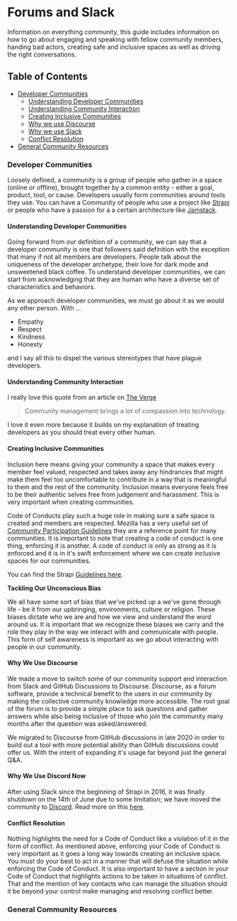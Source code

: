 # Forums and Slack

Information on everything community, this guide includes information on how to go about engaging and speaking with fellow community members, handing bad actors, creating safe and inclusive spaces as well as driving the right conversations.

## Table of Contents

- [Developer Communities](#developer-communities)
  - [Understanding Developer Communities](#understanding-developer-communities)
  - [Understanding Community Interaction](#understanding-community-interaction)
  - [Creating Inclusive Communities](#creating-inclusive-communities)
  - [Why we use Discourse](#why-we-use-discourse)
  - [Why we use Slack](#why-we-use-slack)
  - [Conflict Resolution](#conflict-resolution)
- [General Community Resources](#general-community-resources)

### Developer Communities

Loosely defined, a community is a group of people who gather in a space (online or offline), brought together by a common entity - either a goal, product, tool, or cause. Developers usually form communities around tools they use. You can have a Community of people who use a project like [Strapi](https://strapi.io) or people who have a passion for a a certain architecture like [Jamstack](https://jamstack.org).

#### Understanding Developer Communities

Going forward from our definition of a community, we can say that a developer community is one that followers said definition with the exception that many if not all members are developers. People talk about the uniqueness of the developer archetype, their love for dark mode and unsweetened black coffee. To understand developer communities, we can start from acknowledging that they are human who have a diverse set of characteristics and behaviors.

As we approach developer communities, we must go about it as we would any other person. With ...

- Empathy
- Respect
- Kindness
- Honesty

and I say all this to dispel the various stereotypes that have plague developers.

#### Understanding Community Interaction

I really love this quote from an article on [The Verge](https://www.theverge.com/2020/4/1/21202748/community-managers-video-game-development-reddit-discord-twitter)

> Community management brings a lot of compassion into technology.

I love it even more because it builds on my explanation of treating developers as you should treat every other human.

#### Creating Inclusive Communities

Inclusion here means giving your community a space that makes every member feel valued, respected and takes away any hindrances that might make them feel too uncomfortable to contribute in a way that is meaningful to them and the rest of the community. Inclusion means everyone feels free to be their authentic selves free from judgement and harassment. This is very important when creating communities.

Code of Conducts play such a huge role in making sure a safe space is created and members are respected.
Mozilla has a very useful set of [Community Participation Guidelines](https://www.mozilla.org/en-US/about/governance/policies/participation/) they are a reference point for many communities. It is important to note that creating a code of conduct is one thing, enforcing it is another. A code of conduct is only as strong as it is enforced and it is in it's swift enforcement where we can create inclusive spaces for our communities.

You can find the Strapi [Guidelines here](https://forum.strapi.io/faq#guidelines).

**Tackling Our Unconscious Bias**

We all have some sort of bias that we've picked up a we've gone through life - be it from our upbringing, environments, culture or religion. These biases dictate who we are and how we view and understand the word around us. It is important that we recognize these biases we carry and the role they play in the way we interact with and communicate with people. This form of self awareness is important as we go about interacting with people in our community.

#### Why We Use Discourse

We made a move to switch some of our community support and interaction from Slack and GitHub Discussions to Discourse. Discourse, as a forum software, provide a technical benefit to the users in our community by making the collective community knowledge more accessible. The root goal of the forum is to provide a simple place to ask questions and gather answers while also being inclusive of those who join the community many months after the question was asked/answered.

We migrated to Discourse from GitHub discussions in late 2020 in order to build out a tool with more potential ability than GitHub discussions could offer us. With the intent of expanding it's usage far beyond just the general Q&A.


#### Why We Use Discord Now

After using Slack since the beginning of Strapi in 2016, it was finally shutdown on the 14th of June due to some limitation; we have moved the community to [Discord](https://discord.strapi.io). Read more on this [here](https://strapi.io/blog/migrating-our-community-chat-from-slack-to-discord).


#### Conflict Resolution

Nothing highlights the need for a Code of Conduct like a violation of it in the form of conflict. As mentioned above, enforcing your Code of Conduct is very important as it goes a long way towards creating an inclusive space. You must do your best to act in a manner that will defuse the situation while enforcing the Code of Conduct. It is also important to have a section in your Code of Conduct that highlights actions to be taken in situations of conflict. That and the mention of key contacts who can manage the situation should it be beyond your control make managing and resolving conflict better.

### General Community Resources


